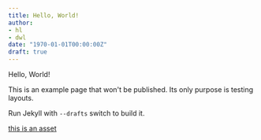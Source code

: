 ```yaml
---
title: Hello, World!
author:
- hl
- dwl
date: "1970-01-01T00:00:00Z"
draft: true
---
```


Hello, World!

This is an example page that won't be published. Its only purpose is testing layouts.

Run Jekyll with `--drafts` switch to build it.

[this is an asset](hello-world.txt)